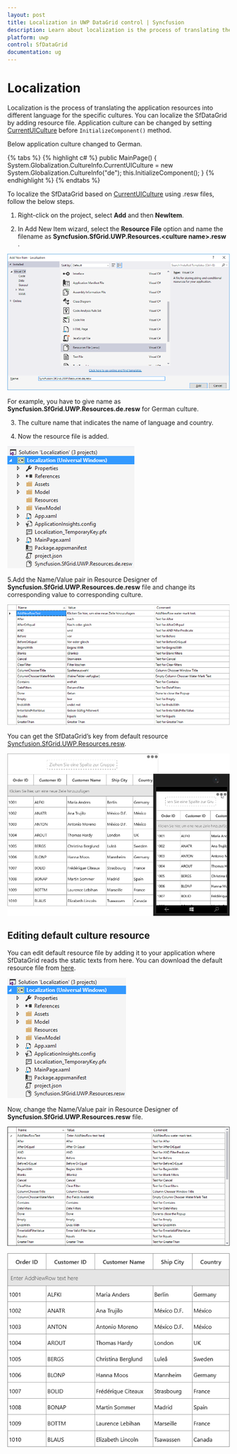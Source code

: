 ```yaml
---
layout: post
title: Localization in UWP DataGrid control | Syncfusion
description: Learn about localization is the process of translating the application resources into different language for the specific cultures.
platform: uwp
control: SfDataGrid
documentation: ug
---
```



# Localization 

Localization is the process of translating the application resources into different language for the specific cultures. You can localize the SfDataGrid by adding resource file. Application culture can be changed by setting [CurrentUICulture](https://msdn.microsoft.com/en-us/library/system.globalization.cultureinfo.currentuiculture.aspx) before `InitializeComponent()` method.
 
Below application culture changed to German.

{% tabs %}
{% highlight c# %}
public MainPage()
{
    System.Globalization.CultureInfo.CurrentUICulture = new System.Globalization.CultureInfo("de");
    this.InitializeComponent();
} 
{% endhighlight %}
{% endtabs %}


To localize the SfDataGrid based on [CurrentUICulture](https://msdn.microsoft.com/en-us/library/system.globalization.cultureinfo.currentuiculture.aspx)  using .resw files, follow the below steps.
 
1. Right-click on the project, select **Add** and then **NewItem**.

2. In Add New Item wizard, select the **Resource File** option and name the filename as **Syncfusion.SfGrid.UWP.Resources.&lt;culture name&gt;.resw** .
 
![Add the new item wizard for resource file in DataGrid UWP](Localization_images/Localization_img1.png)

For example, you have to give name as **Syncfusion.SfGrid.UWP.Resources.de.resw** for German culture.
 
3. The culture name that indicates the name of language and country.
 
4. Now the resource file is added.


![Added the reource file in localization project in DataGrid UWP](Localization_images/Localization_img2.png)

5.Add the Name/Value pair in Resource Designer of **Syncfusion.SfGrid.UWP.Resources.de.resw** file and change its corresponding value to corresponding culture.
 
![Add the name,value pair in resource designer file in DataGrid UWP](Localization_images/Localization_img3.png)


You can get the SfDataGrid’s key from default resource  [Syncfusion.SfGrid.UWP.Resources.resw](https://www.syncfusion.com/downloads/support/directtrac/general/ze/Syncfusion.SfGrid.UWP.Resources-145129753.zip).


![Applied localization in DataGrid UWP](Localization_images/Localization_img4.png)


## Editing default culture resource


You can edit default resource file by adding it to your application where SfDataGrid reads the static texts from here. You can download the default resource file from [here](https://www.syncfusion.com/downloads/support/directtrac/general/ze/Syncfusion.SfGrid.UWP.Resources-145129753.zip).

![Added the default reource file in localization project in DataGrid UWP](Localization_images/Localization_img5.png)

Now, change the Name/Value pair in Resource Designer of **Syncfusion.SfGrid.UWP.Resources.resw** file.

![Add the name,value pair in default resource designer file in DataGrid UWP](Localization_images/Localization_img6.png)


![Applied default localization in DataGrid UWP](Localization_images/Localization_img7.png)

